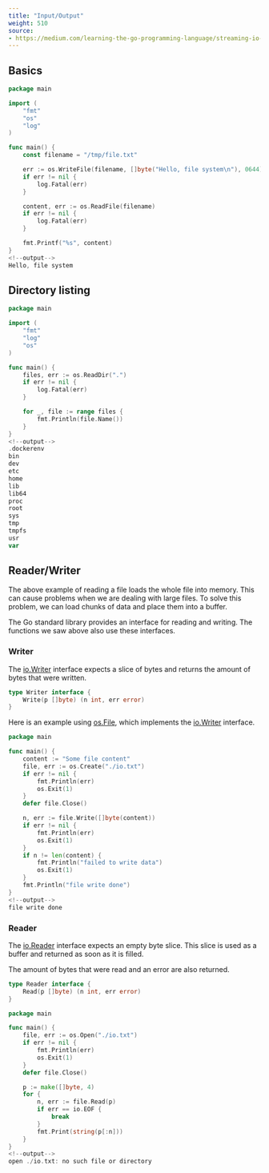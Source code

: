 ```yaml
---
title: "Input/Output"
weight: 510
source:
- https://medium.com/learning-the-go-programming-language/streaming-io-in-go-d93507931185
---
```


## Basics

```go
package main

import (
    "fmt"
    "os"
    "log"
)

func main() {
    const filename = "/tmp/file.txt"

    err := os.WriteFile(filename, []byte("Hello, file system\n"), 0644)
    if err != nil {
        log.Fatal(err)
    }

    content, err := os.ReadFile(filename)
    if err != nil {
        log.Fatal(err)
    }

    fmt.Printf("%s", content)
}
<!--output-->
Hello, file system
```


## Directory listing

```go
package main

import (
    "fmt"
    "log"
    "os"
)

func main() {
    files, err := os.ReadDir(".")
    if err != nil {
        log.Fatal(err)
    }

    for _, file := range files {
        fmt.Println(file.Name())
    }
}
<!--output-->
.dockerenv
bin
dev
etc
home
lib
lib64
proc
root
sys
tmp
tmpfs
usr
var
```


## Reader/Writer

The above example of reading a file loads the whole file into memory. This can cause problems when we are dealing with large files. To solve this problem, we can load chunks of data and place them into a buffer.

The Go standard library provides an interface for reading and writing. The functions we saw above also use these interfaces.


### Writer

The [io.Writer](https://pkg.go.dev/io#Writer) interface expects a slice of bytes and returns the amount of bytes that were written.

```go
type Writer interface {
    Write(p []byte) (n int, err error)
}
```

Here is an example using [os.File](https://pkg.go.dev/os#File), which implements the [io.Writer](https://pkg.go.dev/io#Writer) interface.

```go
package main

func main() {
    content := "Some file content"
    file, err := os.Create("./io.txt")
    if err != nil {
        fmt.Println(err)
        os.Exit(1)
    }
    defer file.Close()

    n, err := file.Write([]byte(content))
    if err != nil {
        fmt.Println(err)
        os.Exit(1)
    }
    if n != len(content) {
        fmt.Println("failed to write data")
        os.Exit(1)
    }
    fmt.Println("file write done")
}
<!--output-->
file write done
```


### Reader

The [io.Reader](https://pkg.go.dev/io#Reader) interface expects an empty byte slice. This slice is used as a buffer and returned as soon as it is filled.

<!-- TODO: slice -> pointer -->

The amount of bytes that were read and an error are also returned.

```go
type Reader interface {
    Read(p []byte) (n int, err error)
}
```

```go
package main

func main() {
    file, err := os.Open("./io.txt")
    if err != nil {
        fmt.Println(err)
        os.Exit(1)
    }
    defer file.Close()

    p := make([]byte, 4)
    for {
        n, err := file.Read(p)
        if err == io.EOF {
            break
        }
        fmt.Print(string(p[:n]))
    }
}
<!--output-->
open ./io.txt: no such file or directory
```
